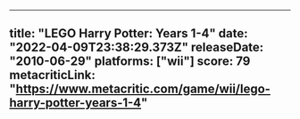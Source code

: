 
---
title: "LEGO Harry Potter: Years 1-4"
date: "2022-04-09T23:38:29.373Z"
releaseDate: "2010-06-29"
platforms: ["wii"]
score: 79
metacriticLink: "https://www.metacritic.com/game/wii/lego-harry-potter-years-1-4"
---
